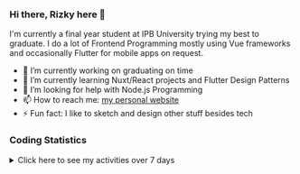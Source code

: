 ### Hi there, Rizky here 👋
I'm currently a final year student at IPB University trying my best to graduate. I do a lot of Frontend Programming mostly using Vue frameworks and occasionally Flutter for mobile apps on request. 

- 🔭 I’m currently working on graduating on time
- 🌱 I’m currently learning Nuxt/React projects and Flutter Design Patterns
- 🤔 I’m looking for help with Node.js Programming
- 📫 How to reach me: [my personal website](https://www.rizkysyawals.live/)
- ⚡ Fun fact: I like to sketch and design other stuff besides tech

### Coding Statistics
<details>
  <summary>Click here to see my activities over 7 days</summary>
  <img src="https://wakatime.com/share/@rizky_syawal/c73ccfcb-527d-4d20-a200-63b871458c1d.svg" height="500"></img>
</details>
